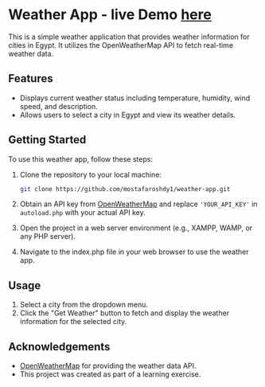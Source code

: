 # Weather App - live Demo [here](http://mostafaroshdy.great-site.net/webservices/lab1/)

This is a simple weather application that provides weather information for cities in Egypt. It utilizes the OpenWeatherMap API to fetch real-time weather data.

## Features

- Displays current weather status including temperature, humidity, wind speed, and description.
- Allows users to select a city in Egypt and view its weather details.

## Getting Started

To use this weather app, follow these steps:

1. Clone the repository to your local machine:

    ```bash
    git clone https://github.com/mostafaroshdy1/weather-app.git
    ```

2. Obtain an API key from [OpenWeatherMap](https://openweathermap.org/) and replace `'YOUR_API_KEY'` in `autoload.php` with your actual API key.

3. Open the project in a web server environment (e.g., XAMPP, WAMP, or any PHP server).

4. Navigate to the index.php file in your web browser to use the weather app.

## Usage

1. Select a city from the dropdown menu.
2. Click the "Get Weather" button to fetch and display the weather information for the selected city.


## Acknowledgements

- [OpenWeatherMap](https://openweathermap.org/) for providing the weather data API.
- This project was created as part of a learning exercise.

